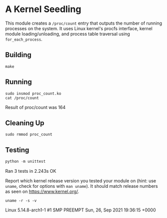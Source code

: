 # A Kernel Seedling
This module creates a `/proc/count` entry that outputs the number of running processes on the system. It uses Linux kernel's procfs interface, kernel module loading/unloading, and process table traversal using `for_each_process`.

## Building
```shell
make
```

## Running
```shell
sudo insmod proc_count.ko
cat /proc/count 
```
Result of proc/count was 164


## Cleaning Up
```shell
sudo rmmod proc_count
```

## Testing
```python
python -m unittest
```
Ran 3 tests in 2.243s
OK

Report which kernel release version you tested your module on
(hint: use `uname`, check for options with `man uname`).
It should match release numbers as seen on https://www.kernel.org/.

```shell
uname -r -s -v
```
Linux 5.14.8-arch1-1 #1 SMP PREEMPT Sun, 26, Sep 2021 19:36:15 +0000